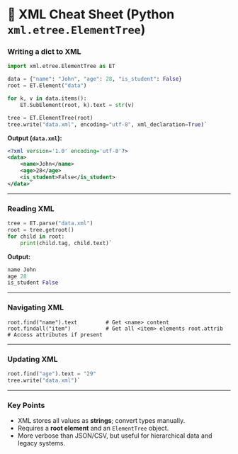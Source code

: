 # 📂 XML Cheat Sheet (Python `xml.etree.ElementTree`)

### Writing a dict to XML

```python
import xml.etree.ElementTree as ET

data = {"name": "John", "age": 28, "is_student": False}
root = ET.Element("data")

for k, v in data.items():
	ET.SubElement(root, k).text = str(v) 

tree = ET.ElementTree(root)
tree.write("data.xml", encoding="utf-8", xml_declaration=True)`
```
**Output (`data.xml`):**
```xml
<?xml version='1.0' encoding='utf-8'?>
<data>
	<name>John</name>
	<age>28</age>
	<is_student>False</is_student>
</data>`
```

---

### Reading XML

```python
tree = ET.parse("data.xml")
root = tree.getroot()
for child in root:
	print(child.tag, child.text)`
```

**Output:**
```python
name John
age 28
is_student False
```

---

### Navigating XML

`root.find("name").text         # Get <name> content root.findall("item")           # Get all <item> elements root.attrib                    # Access attributes if present`

---

### Updating XML
```python
root.find("age").text = "29"
tree.write("data.xml")`
```

---

### Key Points

- XML stores all values as **strings**; convert types manually.
- Requires a **root element** and an `ElementTree` object.
- More verbose than JSON/CSV, but useful for hierarchical data and legacy systems.